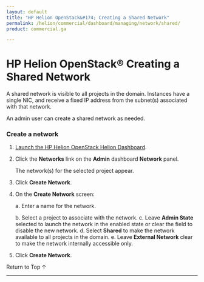 ```yaml
---
layout: default
title: "HP Helion OpenStack&#174; Creating a Shared Network"
permalink: /helion/commercial/dashboard/managing/network/shared/
product: commercial.ga

---
```

<!--UNDER REVISION-->

<script>

function PageRefresh {
onLoad="window.refresh"
}

PageRefresh();

</script>

<!--
<p style="font-size: small;"> <a href="/helion/commercial/ga1/install/">&#9664; PREV</a> | <a href="/helion/commercial/ga1/install-overview/">&#9650; UP</a> | <a href="/helion/commercial/ga1/">NEXT &#9654;</a> 
-->

# HP Helion OpenStack&#174; Creating a Shared Network

A shared network is visible to all projects in the domain. Instances have a single NIC, and receive a fixed IP address from the subnet(s) associated with that network. 

An admin user can create a shared network as needed. 

### Create a network</h3>

1. [Launch the HP Helion OpenStack Helion Dashboard](/helion/openstack/dashboard/login/).

2. Click the **Networks** link on the **Admin** dashboard **Network** panel.

	The network(s) for the selected project appear. 

3. Click **Create Network**.

4. On the **Create Network** screen:

	a. Enter a name for the network.</li>
	b. Select a project to associate with the network.</li>
	c. Leave **Admin State** selected to launch the network in the enabled state or clear the field to disable the new network.</li>
	d. Select **Shared** to make the network available to all projects in the domain.</li>
	e. Leave **External Network** clear to make the network internally accessible only.</li>

5. Click **Create Network**.  

<p><a href="#top" style="padding:14px 0px 14px 0px; text-decoration: none;"> Return to Top &#8593; </a>

----
